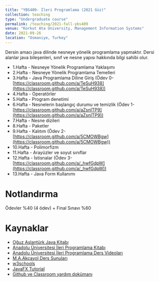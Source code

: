 ```yaml
---
title: "YBS409- İleri Programlama (2021 Güz)"
collection: teaching
type: "Undergraduate course"
permalink: /teaching/2021-fall-ybs409
venue: "Korkut Ata University, Management Information Systems"
date: 2021-09-26
location: "Osmaniye, Turkey"
---
```


Dersin amacı java dilinde nesneye yönelik programlama yapmaktır. Dersi alanlar java bileşenleri, sınıf ve nesne yapısı hakkında bilgi sahibi olur.

* 1.Hafta - Nesneye Yönelik Programlama Yaklaşımı
* 2.Hafta - Nesneye Yönelik Programlama Temelleri
* 3.Hafta - Java Programlama Diline Giriş (Ödev 0- [https://classroom.github.com/a/TeSuH938](https://classroom.github.com/a/TeSuH938))
* 4.Hafta - Operatörler
* 5.Hafta - Program denetimi 
* 6.Hafta - Nesnelerin başlangıç durumu ve temizlik (Ödev 1- [https://classroom.github.com/a/aZsnITP9](https://classroom.github.com/a/aZsnITP9))
* 7.Hafta - Nesne dizileri
* 8.Hafta - Paketler
* 9.Hafta - Kalıtım (Ödev 2- [https://classroom.github.com/a/5CMOWBgw](https://classroom.github.com/a/5CMOWBgw))
* 10.Hafta - Polimorfizm
* 11.Hafta - Arayüzler ve soyut sınıflar
* 12.Hafta - İstisnalar (Ödev 3-[https://classroom.github.com/a/_hwfGdpW](https://classroom.github.com/a/_hwfGdpW))
* 13.Hafta - Java Form Kullanımı

Notlandırma
======
Ödevler %40 (4 ödev) + Final Sınavı %60 

Kaynaklar
======
* [Oğuz Aslantürk Java Kitabı](https://web.cs.hacettepe.edu.tr/~bbm102/misc/java_notes_by_oa.pdf)
* [Anadolu Üniversitesi İleri Programlama Kitabı](https://ets.anadolu.edu.tr/storage/nfs/YBS306U/ebook/YBS306U-17V1S1-8-0-1-SV1-ebook.pdf)
* [Anadolu Üniversitesi İleri Programlama Ders Videoları](https://www.youtube.com/playlist?list=PLfFz63YLe29o3kR7szdyCCtO-BahgavY4)
* [M.A.Akçayol Ders Sunuları](https://w3.gazi.edu.tr/~akcayol/BM3103.htm)
* [w3schools](https://www.w3schools.com/java/)
* [JavaFX Tutorial](https://docs.oracle.com/javase/8/javafx/get-started-tutorial/hello_world.htm)
* [Github ve Classroom yardım dokümanı](../files/github.pdf)
